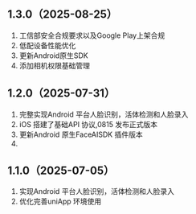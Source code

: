 
## 1.3.0（2025-08-25）
1. 工信部安全合规要求以及Google Play上架合规
2. 低配设备性能优化
3. 更新Android原生SDK
4. 添加相机权限基础管理

## 1.2.0（2025-07-31）
1. 完整实现Android 平台人脸识别，活体检测和人脸录入
2. iOS 搭建了基础API 协议,0815 发布正式版本
3. 更新Android 原生FaceAISDK 插件版本
4. 
## 1.1.0（2025-07-05）
1. 实现Android 平台人脸识别，活体检测和人脸录入
2. 优化完善uniApp 环境使用

